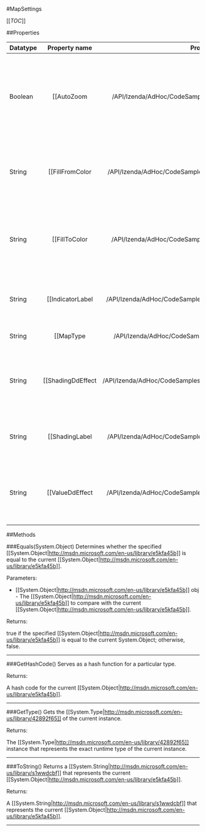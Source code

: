 #MapSettings

[[_TOC_]]

##Properties

|Datatype|Property name|Property description|Default Value|
|:-------|:----------:|:-----------------:|:-----------:|
|Boolean|[[AutoZoom|/API/Izenda/AdHoc/CodeSamples/Izenda_AdHoc_MapSettings_AutoZoom]]| Gets or sets whether the map will automatically attempt to zoom in on regions that contain data when the report is viewed. |False|
|String|[[FillFromColor|/API/Izenda/AdHoc/CodeSamples/Izenda_AdHoc_MapSettings_FillFromColor]]| Gets or sets the name of the color used to shade the sections of the map with data with values closer to zero. |White|
|String|[[FillToColor|/API/Izenda/AdHoc/CodeSamples/Izenda_AdHoc_MapSettings_FillToColor]]| Gets or sets the name of the color used to shade the sections of the map with data with values farther from zero. |Red|
|String|[[IndicatorLabel|/API/Izenda/AdHoc/CodeSamples/Izenda_AdHoc_MapSettings_IndicatorLabel]]| Gets or sets the label that is used to describe the indicator bar of the map. |null|
|String|[[MapType|/API/Izenda/AdHoc/CodeSamples/Izenda_AdHoc_MapSettings_MapType]]|Gets or sets the [[System.String|http://msdn.microsoft.com/en-us/library/s1wwdcbf]] representation of the type of map the report will use. Only map types registered with the [[MapInfoCollection|/API/Izenda/AdHoc/CodeSamples/Izenda_AdHoc_AdHocSettings_MapInfoCollection]] will be recognized as valid types.|...|
|String|[[ShadingDdEffect|/API/Izenda/AdHoc/CodeSamples/Izenda_AdHoc_MapSettings_ShadingDdEffect]]| Gets or sets the effect type that will be used for the map's subreport used with shaded regions. |...|
|String|[[ShadingLabel|/API/Izenda/AdHoc/CodeSamples/Izenda_AdHoc_MapSettings_ShadingLabel]]| Gets or sets the label that is used to describe the shaded regions of the map. |null|
|String|[[ValueDdEffect|/API/Izenda/AdHoc/CodeSamples/Izenda_AdHoc_MapSettings_ValueDdEffect]]| Gets or sets the effect type that will be used for the map's subreport used with indicator bars. |...|


##Methods

###Equals(System.Object)
Determines whether the specified [[System.Object|http://msdn.microsoft.com/en-us/library/e5kfa45b]] is equal to the current [[System.Object|http://msdn.microsoft.com/en-us/library/e5kfa45b]].

Parameters: 

* [[System.Object|http://msdn.microsoft.com/en-us/library/e5kfa45b]] obj  - The [[System.Object|http://msdn.microsoft.com/en-us/library/e5kfa45b]] to compare with the current [[System.Object|http://msdn.microsoft.com/en-us/library/e5kfa45b]].





Returns:

true if the specified [[System.Object|http://msdn.microsoft.com/en-us/library/e5kfa45b]] is equal to the current System.Object; otherwise, false.


---


###GetHashCode()
 Serves as a hash function for a particular type.  





Returns:

A hash code for the current [[System.Object|http://msdn.microsoft.com/en-us/library/e5kfa45b]].


---


###GetType()
Gets the [[System.Type|http://msdn.microsoft.com/en-us/library/42892f65]] of the current instance.





Returns:

The [[System.Type|http://msdn.microsoft.com/en-us/library/42892f65]] instance that represents the exact runtime type of the current instance.


---


###ToString()
Returns a [[System.String|http://msdn.microsoft.com/en-us/library/s1wwdcbf]] that represents the current [[System.Object|http://msdn.microsoft.com/en-us/library/e5kfa45b]].





Returns:

A [[System.String|http://msdn.microsoft.com/en-us/library/s1wwdcbf]] that represents the current [[System.Object|http://msdn.microsoft.com/en-us/library/e5kfa45b]].


---



